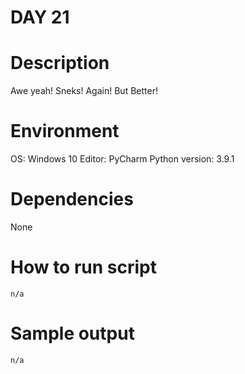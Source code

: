 
# DAY 21

# Description
Awe yeah! Sneks! Again! But Better!

# Environment
OS: Windows 10
Editor: PyCharm
Python version: 3.9.1

# Dependencies
None

# How to run script
```
n/a
```

# Sample output
```
n/a
```
